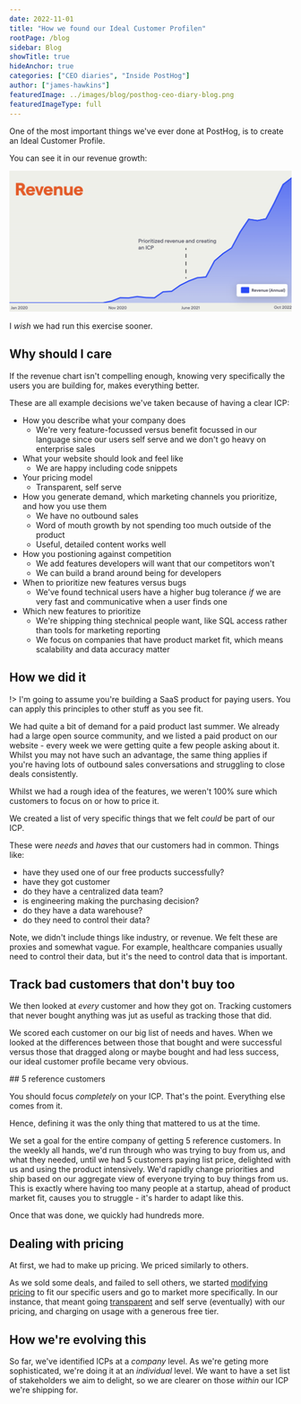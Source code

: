 ```yaml
---
date: 2022-11-01
title: "How we found our Ideal Customer Profilen"
rootPage: /blog
sidebar: Blog
showTitle: true
hideAnchor: true
categories: ["CEO diaries", "Inside PostHog"]
author: ["james-hawkins"]
featuredImage: ../images/blog/posthog-ceo-diary-blog.png
featuredImageType: full
---
```


One of the most important things we've ever done at PostHog, is to create an Ideal Customer Profile.

You can see it in our revenue growth:

![A graph showing revenue growth which increased way faster after we created an ideal customer profile](../images/revenue-growth.jpg)

I _wish_ we had run this exercise sooner.

## Why should I care

If the revenue chart isn't compelling enough, knowing very specifically the users you are building for, makes everything better.

These are all example decisions we've taken because of having a clear ICP:

* How you describe what your company does
  * We're very feature-focussed versus benefit focussed in our language since our users self serve and we don't go heavy on enterprise sales
* What your website should look and feel like
  * We are happy including code snippets
* Your pricing model
  * Transparent, self serve
* How you generate demand, which marketing channels you prioritize, and how you use them
  * We have no outbound sales
  * Word of mouth growth by not spending too much outside of the product
  * Useful, detailed content works well
* How you postioning against competition
  * We add features developers will want that our competitors won't
  * We can build a brand around being for developers
* When to prioritize new features versus bugs
  * We've found technical users have a higher bug tolerance _if_ we are very fast and communicative when a user finds one
* Which new features to prioritize
  * We're shipping thing stechnical people want, like SQL access rather than tools for marketing reporting
  * We focus on companies that have product market fit, which means scalability and data accuracy matter

## How we did it

!> I'm going to assume you're building a SaaS product for paying users. You can apply this principles to other stuff as you see fit.

We had quite a bit of demand for a paid product last summer. We already had a large open source community, and we listed a paid product on our website - every week we were getting quite a few people asking about it. Whilst you may not have such an advantage, the same thing applies if you're having lots of outbound sales conversations and struggling to close deals consistently.

Whilst we had a rough idea of the features, we weren't 100% sure which customers to focus on or how to price it. 


We created a list of very specific things that we felt _could_ be part of our ICP.

These were _needs_ and _haves_ that our customers had in common. Things like:

* have they used one of our free products successfully?
* have they got customer
* do they have a centralized data team?
* is engineering making the purchasing decision?
* do they have a data warehouse?
* do they need to control their data?

Note, we didn't include things like industry, or revenue. We felt these are proxies and somewhat vague. For example, healthcare companies usually need to control their data, but it's the need to control data that is important.

## Track bad customers that don't buy too

We then looked at _every_ customer and how they got on. Tracking customers that never bought anything was jut as useful as tracking those that did.

We scored each customer on our big list of needs and haves. When we looked at the differences between those that bought and were successful versus those that dragged along or maybe bought and had less success, our ideal customer profile became very obvious.

## 5 reference customers

You should focus _completely_ on your ICP. That's the point. Everything else comes from it.

Hence, defining it was the only thing that mattered to us at the time.

We set a goal for the entire company of getting 5 reference customers. In the weekly all hands, we'd run through who was trying to buy from us, and what they needed, until we had 5 customers paying list price, delighted with us and using the product intensively. We'd rapidly change priorities and ship based on our aggregate view of everyone trying to buy things from us. This is exactly where having too many people at a startup, ahead of product market fit, causes you to struggle - it's harder to adapt like this.

Once that was done, we quickly had hundreds more.

## Dealing with pricing

At first, we had to make up pricing. We priced similarly to others.

As we sold some deals, and failed to sell others, we started [modifying pricing](pricing-lessons) to fit our specific users and go to market more specifically. In our instance, that meant going [transparent](transparent-enterprise-pricing) and self serve (eventually) with our pricing, and charging on usage with a generous free tier.

## How we're evolving this

So far, we've identified ICPs at a _company_ level. As we're geting more sophisticated, we're doing it at an _individual_ level. We want to have a set list of stakeholders we aim to delight, so we are clearer on those _within_ our ICP we're shipping for.